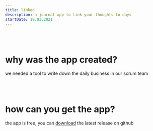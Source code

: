 ```yaml
---
title: linked
description: a journal app to link your thoughts to days
startDate: 19.03.2021
---
```

<project-preview title="linked" tagline="link your thoughts to days" color="red" trial="You can try the app right here 👆">
  <linked-demo />
</project-preview>
</div>
<br>
<br>

# why was the app created?

we needed a tool to write down the daily business in our scrum team

<br><br>

# how can you get the app?

the app is free, you can [download](https://github.com/muc-dev/linked/releases) the latest release on github
<br>
<br>
<br>
<br>

